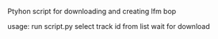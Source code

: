 Ptyhon script for downloading and creating lfm bop

usage:
  run script.py 
  select track id from list
  wait for download
